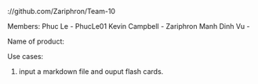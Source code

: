 ://github.com/Zariphron/Team-10

Members:
Phuc Le - PhucLe01
Kevin Campbell - Zariphron
Manh Dinh Vu - 

Name of product: 

Use cases: 
1. input a markdown file and ouput flash cards.
	 
